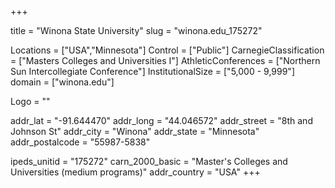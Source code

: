 
+++

title = "Winona State University"
slug = "winona.edu_175272"

Locations = ["USA","Minnesota"]
Control = ["Public"]
CarnegieClassification = ["Masters Colleges and Universities I"]
AthleticConferences = ["Northern Sun Intercollegiate Conference"]
InstitutionalSize = ["5,000 - 9,999"]
domain = ["winona.edu"]

Logo = ""

addr_lat = "-91.644470"
addr_long = "44.046572"
addr_street = "8th and Johnson St"
addr_city = "Winona"
addr_state = "Minnesota"
addr_postalcode = "55987-5838"

ipeds_unitid = "175272"
carn_2000_basic = "Master's Colleges and Universities (medium programs)"
addr_country = "USA"
+++
    
